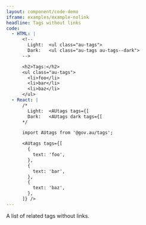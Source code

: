 ```yaml
---
layout: component/code-demo
iframe: examples/example-nolink
headline: Tags without links
code:
  - HTML: |
      <!--
        Light:  <ul class="au-tags">
        Dark:   <ul class="au-tags au-tags--dark">
      -->

      <h2>Tags:</h2>
      <ul class="au-tags">
        <li>foo</li>
        <li>bar</li>
        <li>baz</li>
      </ul>
  - React: |
      /*
        Light:  <AUtags tags={[
        Dark:   <AUtags dark tags={[
      */

      import AUtags from '@gov.au/tags';

      <AUtags tags={[
        {
          text: 'foo',
        },
        {
          text: 'bar',
        },
        {
          text: 'baz',
        },
      ]} />
---
```


A list of related tags without links.
